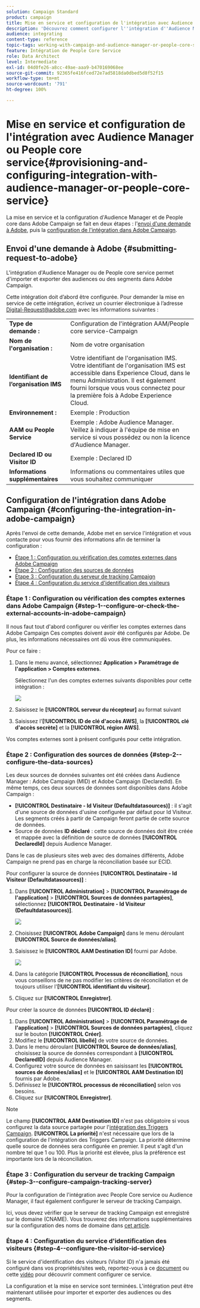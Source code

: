 ```yaml
---
solution: Campaign Standard
product: campaign
title: Mise en service et configuration de l'intégration avec Audience Manager ou People core service
description: 'Découvrez comment configurer l''intégration d''Audience Manager/de People core service pour commencer à partager des audiences ou des segments avec les différentes solutions d''Adobe Experience Cloud. '
audience: integrating
content-type: reference
topic-tags: working-with-campaign-and-audience-manager-or-people-core-service
feature: Intégration de People Core Service
role: Data Architect
level: Intermediate
exl-id: 04d0fe26-a8cc-49ae-aaa9-b470169068ee
source-git-commit: 92365fe416fced72e7ad5818da0dbed5d8f52f15
workflow-type: tm+mt
source-wordcount: '791'
ht-degree: 100%

---
```


# Mise en service et configuration de l&#39;intégration avec Audience Manager ou People core service{#provisioning-and-configuring-integration-with-audience-manager-or-people-core-service}

La mise en service et la configuration d&#39;Audience Manager et de People core dans Adobe Campaign se fait en deux étapes : l&#39;[envoi d&#39;une demande à Adobe](#submitting-request-to-adobe), puis la [configuration de l&#39;intégration dans Adobe Campaign](#configuring-the-integration-in-adobe-campaign).

## Envoi d&#39;une demande à Adobe       {#submitting-request-to-adobe}

L&#39;intégration d&#39;Audience Manager ou de People core service permet d&#39;importer et exporter des audiences ou des segments dans Adobe Campaign.

Cette intégration doit d’abord être configurée. Pour demander la mise en service de cette intégration, écrivez un courrier électronique à l’adresse [Digital-Request@adobe.com](mailto:Digital-Request@adobe.com) avec les informations suivantes :

<table> 
 <tbody> 
  <tr> 
   <td> <strong>Type de demande :</strong><br /> </td> 
   <td> Configuration de l'intégration AAM/People core service-Campaign </td> 
  </tr> 
  <tr> 
   <td> <strong>Nom de l'organisation :</strong><br /> </td> 
   <td> Nom de votre organisation </td> 
  </tr> 
  <tr> 
   <td> <strong>Identifiant de l’organisation IMS</strong><br /> </td> 
   <td> Votre identifiant de l'organisation IMS. <br> Votre identifiant de l'organisation IMS est accessible dans Experience Cloud, dans le menu Administration. Il est également fourni lorsque vous vous connectez pour la première fois à Adobe Experience Cloud. </td> 
  </tr> 
  <tr> 
   <td> <strong>Environnement :</strong><br /> </td> 
   <td> Exemple : Production </td> 
  </tr> 
  <tr> 
   <td> <strong>AAM ou People Service</strong><br /> </td> 
   <td> Exemple : Adobe Audience Manager. Veillez à indiquer à l'équipe de mise en service si vous possédez ou non la licence d'Audience Manager.</td> 
  </tr> 
  <tr> 
   <td> <strong>Declared ID ou Visitor ID</strong><br /> </td> 
   <td> Exemple : Declared ID </td> 
  </tr> 
  <tr> 
   <td> <strong>Informations supplémentaires</strong><br /> </td> 
   <td> Informations ou commentaires utiles que vous souhaitez communiquer </td> 
  </tr> 
 </tbody> 
</table>

## Configuration de l&#39;intégration dans Adobe Campaign        {#configuring-the-integration-in-adobe-campaign}

Après l&#39;envoi de cette demande, Adobe met en service l&#39;intégration et vous contacte pour vous fournir des informations afin de terminer la configuration :

* [Étape 1 : Configuration ou vérification des comptes externes dans Adobe Campaign](#step-1--configure-or-check-the-external-accounts-in-adobe-campaign)
* [Étape 2 : Configuration des sources de données      ](#step-2--configure-the-data-sources)
* [Étape 3 : Configuration du serveur de tracking Campaign](#step-3--configure-campaign-tracking-server)
* [Étape 4 : Configuration du service d&#39;identification des visiteurs](#step-4--configure-the-visitor-id-service)

### Étape 1 : Configuration ou vérification des comptes externes dans Adobe Campaign           {#step-1--configure-or-check-the-external-accounts-in-adobe-campaign}

Il nous faut tout d&#39;abord configurer ou vérifier les comptes externes dans Adobe Campaign Ces comptes doivent avoir été configurés par Adobe. De plus, les informations nécessaires ont dû vous être communiquées.

Pour ce faire :

1. Dans le menu avancé, sélectionnez **Application > Paramétrage de l&#39;application > Comptes externes**.

   Sélectionnez l&#39;un des comptes externes suivants disponibles pour cette intégration :

   ![](assets/integration_aam_1.png)

1. Saisissez le **[!UICONTROL serveur du récepteur]** au format suivant
1. Saisissez l&#39;**[!UICONTROL ID de clé d&#39;accès AWS]**, la **[!UICONTROL clé d&#39;accès secrète]** et la **[!UICONTROL région AWS]**.

Vos comptes externes sont à présent configurés pour cette intégration.

### Étape 2 : Configuration des sources de données        {#step-2--configure-the-data-sources}

Les deux sources de données suivantes ont été créées dans Audience Manager : Adobe Campaign (MID) et Adobe Campaign (DeclaredId). En même temps, ces deux sources de données sont disponibles dans Adobe Campaign :

* **[!UICONTROL Destinataire - Id Visiteur (Defaultdatasources)]** : il s&#39;agit d&#39;une source de données d&#39;usine configurée par défaut pour Id Visiteur. Les segments créés à partir de Campaign feront partie de cette source de données.
* Source de données **ID déclaré** : cette source de données doit être créée et mappée avec la définition de source de données **[!UICONTROL DeclaredId]** depuis Audience Manager.

Dans le cas de plusieurs sites web avec des domaines différents, Adobe Campaign ne prend pas en charge la réconciliation basée sur ECID.

Pour configurer la source de données **[!UICONTROL Destinataire - Id Visiteur (Defaultdatasources)]** :

1. Dans **[!UICONTROL Administration]** > **[!UICONTROL Paramétrage de l&#39;application]** > **[!UICONTROL Sources de données partagées]**, sélectionnez **[!UICONTROL Destinataire - Id Visiteur (Defaultdatasources)]**.

   ![](assets/integration_aam_2.png)

1. Choisissez **[!UICONTROL Adobe Campaign]** dans le menu déroulant **[!UICONTROL Source de données/alias]**.
1. Saisissez le **[!UICONTROL AAM Destination ID]** fourni par Adobe.

   ![](assets/integration_aam_3.png)

1. Dans la catégorie **[!UICONTROL Processus de réconciliation]**, nous vous conseillons de ne pas modifier les critères de réconciliation et de toujours utiliser l&#39;**[!UICONTROL identifiant du visiteur]**.
1. Cliquez sur **[!UICONTROL Enregistrer]**.

Pour créer la source de données **[!UICONTROL ID déclaré]** :

1. Dans **[!UICONTROL Administration]** > **[!UICONTROL Paramétrage de l&#39;application]** > **[!UICONTROL Sources de données partagées]**, cliquez sur le bouton **[!UICONTROL Créer]**.
1. Modifiez le **[!UICONTROL libellé]** de votre source de données.
1. Dans le menu déroulant **[!UICONTROL Source de données/alias]**, choisissez la source de données correspondant à **[!UICONTROL DeclaredID]** depuis Audience Manager.
1. Configurez votre source de données en saisissant les **[!UICONTROL sources de données/alias]** et le **[!UICONTROL AAM Destination ID]** fournis par Adobe.
1. Définissez le **[!UICONTROL processus de réconciliation]** selon vos besoins.
1. Cliquez sur **[!UICONTROL Enregistrer]**.

>[!NOTE]
>
>Le champ **[!UICONTROL AAM Destination ID]** n&#39;est pas obligatoire si vous configurez la data source partagée pour l&#39;[intégration des Triggers Campaign](../../integrating/using/configuring-triggers-in-experience-cloud.md). **[!UICONTROL La priorité]** n&#39;est nécessaire que lors de la configuration de l&#39;intégration des Triggers Campaign. La priorité détermine quelle source de données sera configurée en premier. Il peut s&#39;agit d&#39;un nombre tel que 1 ou 100. Plus la priorité est élevée, plus la préférence est importante lors de la réconciliation.

### Étape 3 : Configuration du serveur de tracking Campaign        {#step-3--configure-campaign-tracking-server}

Pour la configuration de l&#39;intégration avec People Core service ou Audience Manager, il faut également configurer le serveur de tracking Campaign.

Ici, vous devez vérifier que le serveur de tracking Campaign est enregistré sur le domaine (CNAME). Vous trouverez des informations supplémentaires sur la configuration des noms de domaine dans [cet article](https://helpx.adobe.com/fr/campaign/kb/domain-name-delegation.html).

### Étape 4 : Configuration du service d&#39;identification des visiteurs {#step-4--configure-the-visitor-id-service}

Si le service d&#39;identification des visiteurs (Visitor ID) n&#39;a jamais été configuré dans vos propriétés/sites web, reportez-vous à ce [document](https://experienceleague.adobe.com/docs/id-service/using/implementation/setup-aam-analytics.html?lang=fr) ou cette [vidéo](https://helpx.adobe.com/fr/marketing-cloud/how-to/email-marketing.html#step-two) pour découvrir comment configurer ce service.

La configuration et la mise en service sont terminées. L&#39;intégration peut être maintenant utilisée pour importer et exporter des audiences ou des segments.
